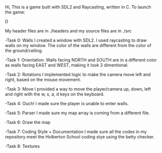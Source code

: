 Hi, This is a game built with SDL2 and Raycasting, written in C. To launch the game:


D

My header files are in ./headers and my source files are in ./src

-Task 0: Walls
I created a window with SDL2.
I used raycasting to draw walls on my window.
The color of the walls are different from the color of the ground/ceiling.

-Task 1: Orientation.
Walls facing NORTH and SOUTH are in a different color as walls facing EAST and WEST, making it look 3 dimentional.

-Task 2: Rotations
I implemented logic to make the camera move left and right, based on the mouse movement.

-Task 3: Move
I provided a way to move the player/camera up, down, left and right with the w, s, a, d keys on the keyboard.

-Task 4: Ouch!
I made sure the player is unable to enter walls.

-Task 5: Parser
I made sure my map array is coming from a different file.

-Task 6: Draw the map

-Task 7: Coding Style + Documentation
I made sure all the codes in my repository meet the Holberton School coding stye using the betty checker.

-Task 8: Textures



